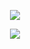 

<p align="center">
    <a href="https://monosnap.com/file/ikPLXr899kQdiLlWNtHHUggPOlAUEZ.png">
        <img src="https://monosnap.com/file/ikPLXr899kQdiLlWNtHHUggPOlAUEZ.png">
    </a>
</p>

<p align="center">
    <a href="http://i.imgur.com/ZN13eaf.gif">
        <img src="https://media.giphy.com/media/3oeHLvSB1nLEsa2xos/giphy.gif">
    </a>
</p>
